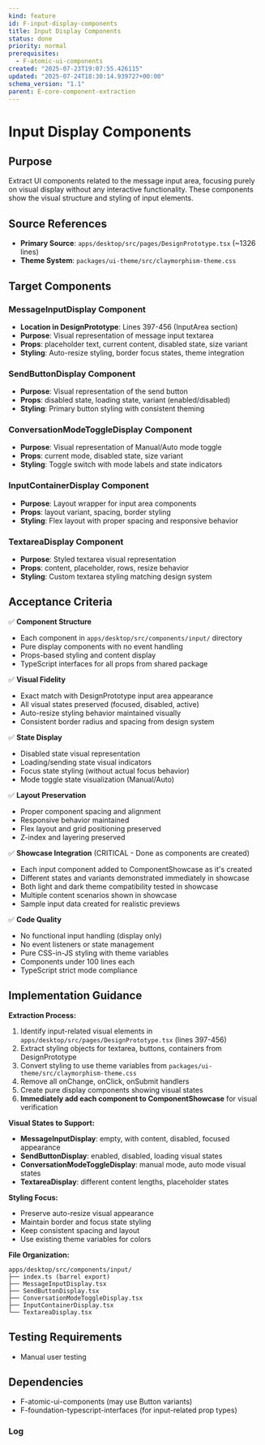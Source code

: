 ```yaml
---
kind: feature
id: F-input-display-components
title: Input Display Components
status: done
priority: normal
prerequisites:
  - F-atomic-ui-components
created: "2025-07-23T19:07:55.426115"
updated: "2025-07-24T18:30:14.939727+00:00"
schema_version: "1.1"
parent: E-core-component-extraction
---
```


# Input Display Components

## Purpose

Extract UI components related to the message input area, focusing purely on visual display without any interactive functionality. These components show the visual structure and styling of input elements.

## Source References

- **Primary Source**: `apps/desktop/src/pages/DesignPrototype.tsx` (~1326 lines)
- **Theme System**: `packages/ui-theme/src/claymorphism-theme.css`

## Target Components

### MessageInputDisplay Component

- **Location in DesignPrototype**: Lines 397-456 (InputArea section)
- **Purpose**: Visual representation of message input textarea
- **Props**: placeholder text, current content, disabled state, size variant
- **Styling**: Auto-resize styling, border focus states, theme integration

### SendButtonDisplay Component

- **Purpose**: Visual representation of the send button
- **Props**: disabled state, loading state, variant (enabled/disabled)
- **Styling**: Primary button styling with consistent theming

### ConversationModeToggleDisplay Component

- **Purpose**: Visual representation of Manual/Auto mode toggle
- **Props**: current mode, disabled state, size variant
- **Styling**: Toggle switch with mode labels and state indicators

### InputContainerDisplay Component

- **Purpose**: Layout wrapper for input area components
- **Props**: layout variant, spacing, border styling
- **Styling**: Flex layout with proper spacing and responsive behavior

### TextareaDisplay Component

- **Purpose**: Styled textarea visual representation
- **Props**: content, placeholder, rows, resize behavior
- **Styling**: Custom textarea styling matching design system

## Acceptance Criteria

✅ **Component Structure**

- Each component in `apps/desktop/src/components/input/` directory
- Pure display components with no event handling
- Props-based styling and content display
- TypeScript interfaces for all props from shared package

✅ **Visual Fidelity**

- Exact match with DesignPrototype input area appearance
- All visual states preserved (focused, disabled, active)
- Auto-resize styling behavior maintained visually
- Consistent border radius and spacing from design system

✅ **State Display**

- Disabled state visual representation
- Loading/sending state visual indicators
- Focus state styling (without actual focus behavior)
- Mode toggle state visualization (Manual/Auto)

✅ **Layout Preservation**

- Proper component spacing and alignment
- Responsive behavior maintained
- Flex layout and grid positioning preserved
- Z-index and layering preserved

✅ **Showcase Integration** (CRITICAL - Done as components are created)

- Each input component added to ComponentShowcase as it's created
- Different states and variants demonstrated immediately in showcase
- Both light and dark theme compatibility tested in showcase
- Multiple content scenarios shown in showcase
- Sample input data created for realistic previews

✅ **Code Quality**

- No functional input handling (display only)
- No event listeners or state management
- Pure CSS-in-JS styling with theme variables
- Components under 100 lines each
- TypeScript strict mode compliance

## Implementation Guidance

**Extraction Process:**

1. Identify input-related visual elements in `apps/desktop/src/pages/DesignPrototype.tsx` (lines 397-456)
2. Extract styling objects for textarea, buttons, containers from DesignPrototype
3. Convert styling to use theme variables from `packages/ui-theme/src/claymorphism-theme.css`
4. Remove all onChange, onClick, onSubmit handlers
5. Create pure display components showing visual states
6. **Immediately add each component to ComponentShowcase** for visual verification

**Visual States to Support:**

- **MessageInputDisplay**: empty, with content, disabled, focused appearance
- **SendButtonDisplay**: enabled, disabled, loading visual states
- **ConversationModeToggleDisplay**: manual mode, auto mode visual states
- **TextareaDisplay**: different content lengths, placeholder states

**Styling Focus:**

- Preserve auto-resize visual appearance
- Maintain border and focus state styling
- Keep consistent spacing and layout
- Use existing theme variables for colors

**File Organization:**

```
apps/desktop/src/components/input/
├── index.ts (barrel export)
├── MessageInputDisplay.tsx
├── SendButtonDisplay.tsx
├── ConversationModeToggleDisplay.tsx
├── InputContainerDisplay.tsx
└── TextareaDisplay.tsx
```

## Testing Requirements

- Manual user testing

## Dependencies

- F-atomic-ui-components (may use Button variants)
- F-foundation-typescript-interfaces (for input-related prop types)

### Log
